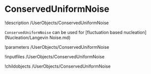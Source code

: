 # ConservedUniformNoise

!description /UserObjects/ConservedUniformNoise

`ConservedUniformNoise` can be used for [fluctuation based nucleation](Nucleation/Langevin Noise.md)

!parameters /UserObjects/ConservedUniformNoise

!inputfiles /UserObjects/ConservedUniformNoise

!childobjects /UserObjects/ConservedUniformNoise

